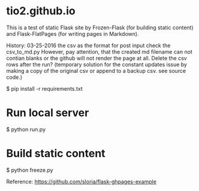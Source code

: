 tio2.github.io
==============

This is a test of static Flask site by Frozen-Flask (for building static content) and Flask-FlatPages (for writing pages in Markdown).


History:
03-25-2016
the csv as the format for post input
check the csv_to_md.py
However, pay attention, that the created md filename can not contian blanks or the github will not render the page at all. 
Delete the csv rows after the run? (temporary solution for the constant updates issue by making a copy of the original csv or append to a backup csv. see source code.) 



$ pip install -r requirements.txt
# Run local server
$ python run.py
# Build static content
$ python freeze.py

Reference: https://github.com/sloria/flask-ghpages-example


